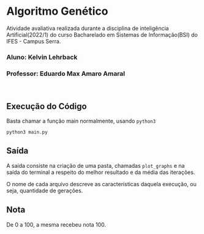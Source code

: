# Algoritmo Genético
Atividade avaliativa realizada durante a disciplina de inteligência Artificial(2022/1) do curso Bacharelado em Sistemas de Informação(BSI) do IFES - Campus Serra.

### Aluno: Kelvin Lehrback
### Professor: Eduardo Max Amaro Amaral

<br>

## Execução do Código

Basta chamar a função main normalmente, usando ```python3```

```
python3 main.py
```

## Saída
A saída consiste na criação de uma pasta, chamadas ```plot_graphs``` e na saída do terminal a respeito do melhor resultado e da média das iterações.

O nome de cada arquivo descreve as características daquela execução, ou seja, quantidade de gerações.

## Nota
De 0 a 100, a mesma recebeu nota 100.
